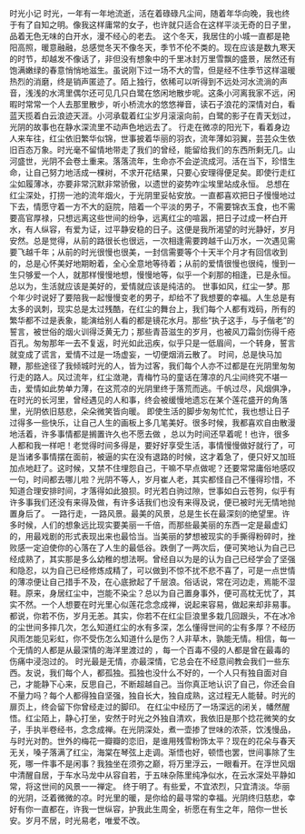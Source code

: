时光小记
时光，一年有一年地流逝，活在着碌碌凡尘间，随着年华向晚，我也终于有了自知之明。像我这样庸常的女子，也许就只适合在这样平淡无奇的日子里，品着无色无味的白开水，漫不经心的老去。
这个冬天，我居住的小城一直都是艳阳高照，暖意融融，总感觉冬天不像冬天，季节不伦不类的。现在应该是数九寒天的时节，却越发不像话了，非但没有想象中的千里冰封万里雪飘的盛景，居然还有饱满嫩绿的春意悄悄地滋生。虽说刚下过一场不大的雪，但是经不住季节这样温暖热烈的消磨，终是销声匿迹了。陌上独行，依稀可以听得到不远处河水流淌的声音，浅浅的水湾里偶尔还可见几只白鹭在悠闲地散步呢。这条小河离我家不远，闲暇时常常一个人去那里散步，听小桥流水的悠悠禅音，读石子浪花的深情对白，看蓝天揽着白云浪迹天涯。小河承载着红尘岁月滚滚向前，白鹭的影子在青天划过，光阴的故事也在静水深流里不动声色地远去了。
行走在微凉的阳光下，看着身边人来车往，红尘依旧繁华似锦，世事披着华丽的羽衣，流年薄如羽翼，芸芸众生依旧百态万象。时光毫不留情地带走了我们的曾经，能留给我们的东西所剩无几。山河盛世，光阴不会卷土重来。落落流年，生命亦不会逆流成河。活在当下，珍惜生命，让自己努力地活成一棵树，不求开花结果，只要心安理得便足矣。即使行走红尘如履薄冰，亦要非常沉默非常骄傲，以遗世的姿势咋尘埃里站成永恒。
总想在红尘深处，打捞一池的流年烟火，于光阴里妥帖安放。一直都喜欢把日子慢慢地过下去，情愿守着一方不大的庭院，陪着一个平淡的男子，不需要锦衣玉食，也不需要高官厚禄，只想远离这些世间的纷争，远离红尘的喧嚣，把日子过成一杯白开水，有人纵容，有爱为证，过平静安稳的日子。这便是我所渴望的时光静好，岁月安然。总是觉得，从前的路很长也很远，一次相逢需要跨越千山万水，一次遇见需要飞越千年；从前的时光很慢也很美，一封信需要等个十天半个月才有回信收到的，总是心怀美好地期盼着，全心全意地等待着；从前的爱情很慢也很纯，慢到一生只够爱一个人，就那样慢慢地想，慢慢地等，似乎一个刹那的相逢，已是永恒。总以为，生活就应该是美好的，爱情就应该是纯洁的。
世事如风，红尘一梦。那个年少时说好了要陪我一起慢慢变老的男子，却给不了我想要的幸福。人生总是有太多的讽刺，现实总是太过残酷，在红尘的舞台上，我们每个人都有戏码，所有的繁华都不过是表象，能演给别人看的都是镜花水月。那些“执子这手，与子偕老”的誓言，被世俗的烟火训得泛黄无力；那些青苔滋生的岁月，也被风刀霜剑伤得千疮百孔。匆匆那年一去不复返，时光如此迅疾，似乎只是一低眉间，一个转身，誓言就变成了谎言，爱情不过是一场虚妄，一切便烟消云散了。
时间，总是快马加鞭，那些途径了我倾城时光的人，皆为过客，我们每个人亦不过都是在光阴里匆匆行走的路人。风过流年，红尘潋滟，青梅竹马的童话在薄凉的凡尘间终究不堪一击，爱情如此势单力薄，在这荒凉的光阴里终于落荒而逃。千帆过尽，风烟俱净，在时光的长河里，曾经遇见的人和事，终会被缓慢地遗忘在某个莲花盛开的角落里，光阴依旧慈悲，朵朵微笑皆向暖。
即使生活的脚步匆匆忙忙，我也想让日子过得多一些快乐，让自己人生的画板上多几笔美好。很多时候，我都喜欢自由散漫地活着，许多事情都是搁置许久也不愿去做 ，总以为时间还早着呢！也许，很多人都和我一样吧！老觉得时间多得是，要好好享受生活，事情慢慢做好就行了，可是当诸多事情摆在面前，被逼的实在没有退路的时候，这才着急了，便只好又加班加点地赶了。这时候，又禁不住埋怨自己，干嘛不早点做呢？还要常常庸俗地感叹一句，时间都去哪儿啦？光阴不等人，岁月崔人老，其实都怪自己不懂得珍惜，不知道合理安排时间，才落得如此狼狈。时光若白驹过隙，世事如白云苍狗，似乎有许多事我们还没有来得及做，有许多话我们也没有来得及说，便已被时光无情地抛置身后了。
一路行走，一路风景。最美的风景，总是生长在最深刻的绝望里。许多时候，人们的想象远比现实要美丽一千倍，而那些最美丽的东西一定是最虚幻的，用最戏剧的形式表现出来也最恰当。当美丽的梦想被现实的手撕得粉碎时，挫败感一定迫使你的心落在了人生的最低谷。跌倒了一两次后，便可笑地认为自己已经成熟了，其实那是多么幼稚的想法啊。曾经自以为是的认为自己已经学会了坚强和隐忍，以为自己已经修炼成精了，可以做到不惊不扰不悲不喜了，可是一点世情的薄凉便让自己措手不及，在心底掀起了千层浪。俗话说，常在河边走，焉能不湿鞋。原来，身居红尘中，岂能不染尘？总以为自己置身事外，便可高枕无忧了，其实不然。一个人想要在时光里心似莲花念念成禅，说起来容易，做起来却非易事。
都说，你若不伤，岁月无恙。其实，你若不在红尘巨浪里多栽几回跟头，不在冰冷的尘世间多摔几次，怎么知道红尘的水有多深，怎么懂得世间的尘有多厚？不经历风雨怎能见彩虹，你不受伤怎么知道什么是伤？人非草木，孰能无情。相信，每一个无情的人都是从最深情的海洋里渡过的 ，每一个百毒不侵的人都是曾在最毒的伤痛中浸泡过的。
时光最是无情，亦最深情，它总会在不经意间教会我们一些东西。友说，我们每个人，都孤独。孤独也没什么不好的，一个人只有独自面对自己，才能静下心来，反思自己，不断超越自己。当你真正地认识了自己，你还会自不量力吗？每个人都得独自坚强，独自长大，独自成熟，这过程无人能替。时光的扉页上，终会留下你曾经走过的脚印。
在红尘中经历了一场深远的闭关，幡然醒悟。红尘陌上，静心打坐，安然于时光之外独自清欢，我依旧是那个捻花微笑的女子，手执半卷经书，念念成禅。在光阴深处，煮一壶掺了世味的浓茶，饮浅慢品，与时光对酌。世外的梅花一瓣瓣的恋旧，是谁用残雪粉饰太平？现在的花朵与春天无关，嗓子落满了红尘，海棠在琴弦上走调。渐悟也好，顿悟也罢，世间事除了生死，哪一件事不是闲事？我独坐在须弥之巅，将万里浮云，一眼看开。在浮世风烟中清醒自居，于车水马龙中从容自若，于五味杂陈里纯净似水，在云水深处平静如常，将这世间的风景一一禅定。
终于明了。有些爱，不宜浓烈，只宜清淡。华丽的光阴，泛着微微的凉。时光里的暖，是你给的最寻常的幸福。光阴终归慈悲，幸好有你一直都在，许我一世纵容，护我此生周全，祈愿在有生之年，陪你一世长安。岁月不居，时光易老，唯爱不改。